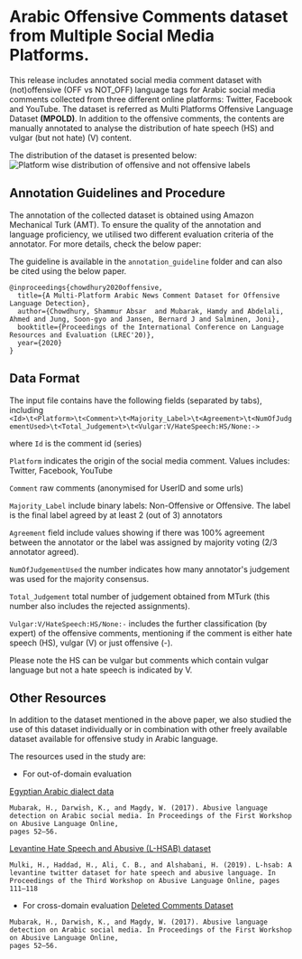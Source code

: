 <!-- # Arabic-Offensive-Multi-Platform-SocialMedia-Comment-Dataset-->

# Arabic Offensive Comments dataset from Multiple Social Media Platforms.

This release includes annotated social media comment dataset with (not)offensive (OFF vs NOT_OFF) language tags for Arabic social media comments collected from three different online platforms: Twitter, Facebook and YouTube. The dataset is referred as Multi Platforms Offensive Language Dataset **(MPOLD)**.
In addition to the offensive comments, the contents are manually annotated to analyse the distribution of hate speech (HS) and vulgar (but not hate) (V) content.

The distribution of the dataset is presented below:
![Platform wise distribution of offensive and not offensive labels](link-to-image)


## Annotation Guidelines and Procedure
The annotation of the collected dataset is obtained using Amazon Mechanical Turk (AMT). To ensure the quality of the annotation and language proficiency, we utilised two different evaluation criteria of the annotator. For more details, check the below paper:

The guideline is available in the `annotation_guideline` folder and can also be cited using the below paper.

<!-- Will be available in the proceedings of LREC2020: -->

```
@inproceedings{chowdhury2020offensive,
  title={A Multi-Platform Arabic News Comment Dataset for Offensive Language Detection},
  author={Chowdhury, Shammur Absar  and Mubarak, Hamdy and Abdelali, Ahmed and Jung, Soon-gyo and Jansen, Bernard J and Salminen, Joni},
  booktitle={Proceedings of the International Conference on Language Resources and Evaluation (LREC'20)},
  year={2020}
}
```


## Data Format
The input file contains have the following fields (separated by tabs), including
`<Id>\t<Platform>\t<Comment>\t<Majority_Label>\t<Agreement>\t<NumOfJudgementUsed>\t<Total_Judgement>\t<Vulgar:V/HateSpeech:HS/None:->`

where
`Id` is the comment id (series)

`Platform` indicates the origin of the social media comment. Values includes: Twitter, Facebook, YouTube

`Comment` raw comments (anonymised for UserID and some urls)

`Majority_Label` include binary labels: Non-Offensive or Offensive. The label is the final label agreed by at least 2 (out of 3) annotators

`Agreement` field include values showing if there was 100% agreement between the annotator or the label was assigned by majority voting (2/3 annotator agreed).

`NumOfJudgementUsed` the number indicates how many annotator's judgement was used for the majority consensus.

`Total_Judgement` total number of judgement obtained from MTurk (this number also includes the rejected assignments).

`Vulgar:V/HateSpeech:HS/None:-` includes the further classification (by expert) of the offensive comments, mentioning if the comment is either hate speech (HS), vulgar (V) or just offensive (-).

Please note the HS can be vulgar but comments which contain vulgar language but not a hate speech is indicated by V.


## Other Resources
In addition to the dataset mentioned in the above paper, we also studied the use of this dataset individually or in combination with other freely available dataset available for offensive study in Arabic language.

The resources used in the study are:
* For out-of-domain evaluation

[Egyptian Arabic dialect data](http://alt.qcri.org/~hmubarak/offensive/TweetClassification-Summary.xlsx)
```
Mubarak, H., Darwish, K., and Magdy, W. (2017). Abusive language detection on Arabic social media. In Proceedings of the First Workshop on Abusive Language Online,
pages 52–56.
```

[Levantine Hate Speech and Abusive (L-HSAB) dataset](https://github.com/Hala-Mulki/L-HSAB-First-Arabic-Levantine-HateSpeech-Dataset)
```
Mulki, H., Haddad, H., Ali, C. B., and Alshabani, H. (2019). L-hsab: A levantine twitter dataset for hate speech and abusive language. In Proceedings of the Third Workshop on Abusive Language Online, pages 111–118
```

* For cross-domain evaluation
[Deleted Comments Dataset](http://alt.qcri.org/~hmubarak/offensive/AJCommentsClassification-CF.xlsx)
```
Mubarak, H., Darwish, K., and Magdy, W. (2017). Abusive language detection on Arabic social media. In Proceedings of the First Workshop on Abusive Language Online,
pages 52–56.
```

<!-- ## Fields present in the dataset -->

